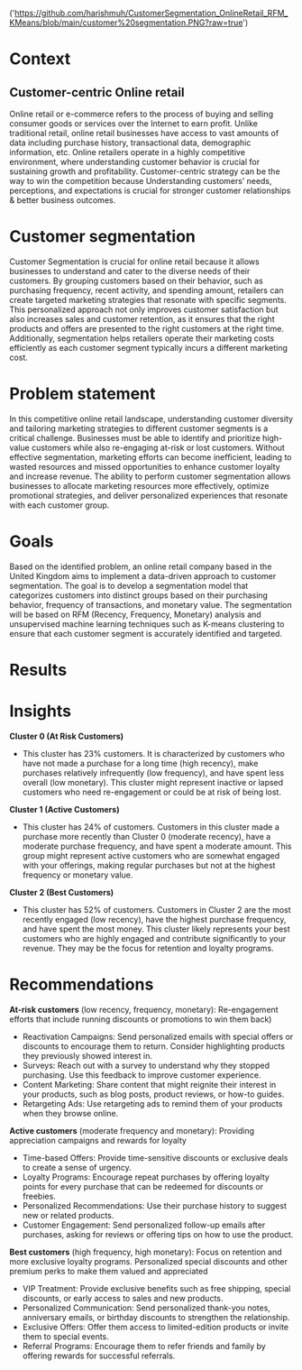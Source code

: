 ('https://github.com/harishmuh/CustomerSegmentation_OnlineRetail_RFM_KMeans/blob/main/customer%20segmentation.PNG?raw=true')
# Context
## Customer-centric Online retail
Online retail or e-commerce refers to the process of buying and selling consumer goods or services over the Internet to earn profit. Unlike traditional retail, online retail businesses have access to vast amounts of data including 
purchase history, transactional data, demographic information, etc. Online retailers operate in a highly competitive environment, where understanding customer behavior is crucial for sustaining growth and profitability.
Customer-centric strategy can be the way to win the competition because Understanding customers’ needs, perceptions,  and expectations is crucial for stronger customer relationships & better business outcomes. 

# Customer segmentation
Customer Segmentation is crucial for online retail because it allows businesses to understand and cater to the diverse needs of their customers. By grouping customers based on their behavior, such as purchasing frequency, recent activity, and spending amount, retailers can create targeted marketing strategies that resonate with specific segments. This personalized approach not only improves customer satisfaction but also increases sales and customer retention, as it ensures that the right products and offers are presented to the right customers at the right time. Additionally, segmentation helps retailers operate their marketing costs efficiently as each customer segment typically incurs a different marketing cost.

# Problem statement
In this competitive online retail landscape, understanding customer diversity and tailoring marketing strategies to different customer segments is a critical challenge. Businesses must be able to identify and prioritize high-value customers while also re-engaging at-risk or lost customers. Without effective segmentation, marketing efforts can become inefficient, leading to wasted resources and missed opportunities to enhance customer loyalty and increase revenue. The ability to perform customer segmentation allows businesses to allocate marketing resources more effectively, optimize promotional strategies, and deliver personalized experiences that resonate with each customer group.

# Goals
Based on the identified problem, an online retail company based in the United Kingdom aims to implement a data-driven approach to customer segmentation. The goal is to develop a segmentation model that categorizes customers into distinct groups based on their purchasing behavior, frequency of transactions, and monetary value. The segmentation will be based on RFM (Recency, Frequency, Monetary) analysis and unsupervised machine learning techniques such as K-means clustering to ensure that each customer segment is accurately identified and targeted.

# Results


# Insights
**Cluster 0 (At Risk Customers)**

* This cluster has 23% customers. It is characterized by customers who have not made a purchase for a long time (high recency), make purchases relatively infrequently (low frequency), and have spent less overall (low monetary). This cluster might represent inactive or lapsed customers who need re-engagement or could be at risk of being lost.

**Cluster 1 (Active Customers)**

* This cluster has 24% of customers. Customers in this cluster made a purchase more recently than Cluster 0 (moderate recency), have a moderate purchase frequency, and have spent a moderate amount. This group might represent active customers who are somewhat engaged with your offerings, making regular purchases but not at the highest frequency or monetary value.

**Cluster 2 (Best Customers)**

* This cluster has 52% of customers. Customers in Cluster 2 are the most recently engaged (low recency), have the highest purchase frequency, and have spent the most money. This cluster likely represents your best customers who are highly engaged and contribute significantly to your revenue. They may be the focus for retention and loyalty programs.

# Recommendations
**At-risk customers** (low recency, frequency, monetary): Re-engagement efforts that include running discounts or promotions to win them back)
* Reactivation Campaigns: Send personalized emails with special offers or discounts to encourage them to return. Consider highlighting products they previously showed interest in.
* Surveys: Reach out with a survey to understand why they stopped purchasing. Use this feedback to improve customer experience.
* Content Marketing: Share content that might reignite their interest in your products, such as blog posts, product reviews, or how-to guides.
* Retargeting Ads: Use retargeting ads to remind them of your products when they browse online.

**Active customers** (moderate frequency and monetary): Providing appreciation campaigns and rewards for loyalty
* Time-based Offers: Provide time-sensitive discounts or exclusive deals to create a sense of urgency.
* Loyalty Programs: Encourage repeat purchases by offering loyalty points for every purchase that can be redeemed for discounts or freebies.
* Personalized Recommendations: Use their purchase history to suggest new or related products.
* Customer Engagement: Send personalized follow-up emails after purchases, asking for reviews or offering tips on how to use the product.

**Best customers** (high frequency, high monetary): Focus on retention and more exclusive loyalty programs. Personalized special discounts and other premium perks to make them valued and appreciated
* VIP Treatment: Provide exclusive benefits such as free shipping, special discounts, or early access to sales and new products.
* Personalized Communication: Send personalized thank-you notes, anniversary emails, or birthday discounts to strengthen the relationship.
* Exclusive Offers: Offer them access to limited-edition products or invite them to special events.
* Referral Programs: Encourage them to refer friends and family by offering rewards for successful referrals.
